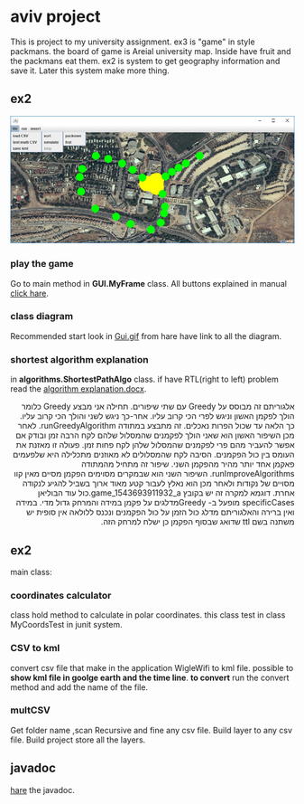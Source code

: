 # aviv project
This is project to my university assignment.
ex3 is "game" in style packmans. the board of game is Areial university map. Inside have fruit and the packmans eat them.
ex2 is system to get geography information and save it.
Later this system make more thing.
## ex2
![menu](https://raw.githubusercontent.com/aviv1620/OOP_EX2-Ex4/master/Manual.jpg)
### play the game
Go to main method in **GUI.MyFrame** class.
All buttons explained in manual [click hare](https://github.com/aviv1620/OOP_EX2-Ex4/wiki/Manual).

### class diagram
Recommended start look in [Gui.gif](diagram/Gui.gif) from hare have link to all the diagram.

### shortest algorithm explanation
in **algorithms.ShortestPathAlgo** class. if have RTL(right to left) problem read the [algorithm explanation.docx](algorithm_explanation.docx).
<p dir='rtl' align='right'>
אלגוריתם זה מבוסס על Greedy עם שתי שיפורים.
תחילה אני מבצע Greedy כלומר הולך לפקמן האשון וניגש לפרי הכי קרוב עליו. אחר-כך ניגש לשני והולך הכי קרוב עליו. כך הלאה עד שכול הפרות נאכלים. זה מתבצע במתודה runGreedyAlgorithm.
לאחר מכן השיפור האשון הוא שאני הולך לפקמנים שהמסלול שלהם לקח הרבה זמן ובודק אם אפשר להעביר מהם פרי לפקמנים שהמסלול שלהן לקח פחות זמן. פעולה זו מאזנת את העומס בין כול הפקמנים. הסיבה לקח שהמסלולים לא מאוזנים מתכלילה היא שלפעמים פאקמן אחד יותר מהיר מהפקמן השני. שיפור זה מתחיל מהמתודה runImproveAlgorithms.
השיפור השני הוא שבמקרים מסוימים הפקמן מסיים מאין קוו מסויים של נקודות ולאחר מכן הוא נאלץ לעבור קטע מאוד ארוך בשביל להגיע לנקודה אחרת. דוגמא למקרה זה יש בקובץ game_1543693911932_a.כול עוד הבוליאן specificCases מופעל ב- Greedyמדלגים על פקמן במידה והמרחק גדול מדי. במידה ואין ברירה והאלגוריתם מדלג כול הזמן על כול הפקמנים ונכנס ללולאה אין סופית יש משתנה בשם ttl שדואג שבסוף הפקמן כן ישלח למרחק הזה.</p>

## ex2
main class:
### coordinates calculator
class hold method to calculate in polar coordinates.
this class test in class MyCoordsTest in junit system.

### CSV to kml
convert csv file that make in the application WigleWifi to kml file.
possible to **show kml file in goolge earth and the time line**.
**to convert** run the convert method and add the name of the file.

### multCSV
Get folder name ,scan Recursive and fine any csv file.
Build layer to any csv file.
Build project store all the layers.

## javadoc
[hare](doc/index.html) the javadoc.




